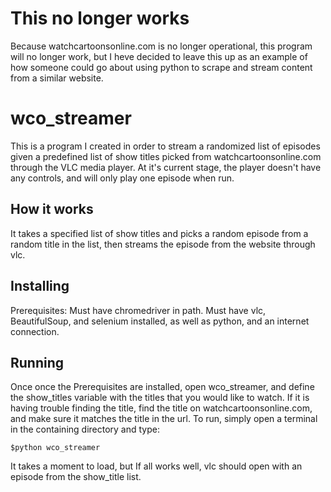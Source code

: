 # This no longer works
Because watchcartoonsonline.com is no longer operational, this program will no longer work, but I heve decided to leave this up as an example of how someone could go about using python to scrape and stream content from a similar website.

# wco_streamer
This is a program I created in order to stream a randomized list of episodes given a predefined list of show titles picked from watchcartoonsonline.com through the VLC media player.
At it's current stage, the player doesn't have any controls, and will only play one episode when run.

## How it works
It takes a specified list of show titles and picks a random episode from a random title in the
list, then streams the episode from the website through vlc.

## Installing
Prerequisites: Must have chromedriver in path. Must have vlc, BeautifulSoup,
and selenium installed, as well as python, and an internet connection.

## Running
Once once the Prerequisites are installed, open wco_streamer, and define the show_titles variable with the titles that you would like to watch. If it is having trouble finding the title, find the title on watchcartoonsonline.com, and make sure it matches the title in the url. To run, simply open a terminal in the containing directory and type:

```
$python wco_streamer

```
It takes a moment to load, but If all works well, vlc should open with an episode from the show_title list.
